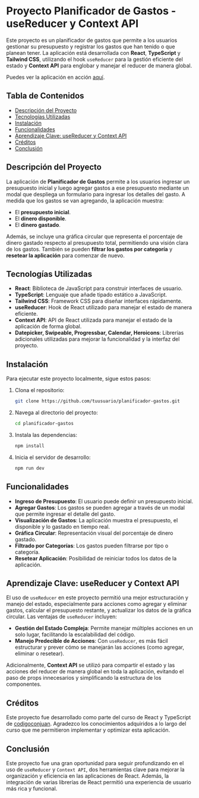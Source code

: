 # Proyecto Planificador de Gastos - useReducer y Context API

Este proyecto es un planificador de gastos que permite a los usuarios gestionar su presupuesto y registrar los gastos que han tenido o que planean tener. La aplicación está desarrollada con **React**, **TypeScript** y **Tailwind CSS**, utilizando el hook `useReducer` para la gestión eficiente del estado y **Context API** para englobar y manejar el reducer de manera global.

Puedes ver la aplicación en acción [aquí](https://react-planificador-gastos.netlify.app).

## Tabla de Contenidos

- [Descripción del Proyecto](#descripción-del-proyecto)
- [Tecnologías Utilizadas](#tecnologías-utilizadas)
- [Instalación](#instalación)
- [Funcionalidades](#funcionalidades)
- [Aprendizaje Clave: useReducer y Context API](#aprendizaje-clave-usereducer-y-context-api)
- [Créditos](#créditos)
- [Conclusión](#conclusión)

## Descripción del Proyecto

La aplicación de **Planificador de Gastos** permite a los usuarios ingresar un presupuesto inicial y luego agregar gastos a ese presupuesto mediante un modal que despliega un formulario para ingresar los detalles del gasto. A medida que los gastos se van agregando, la aplicación muestra:

- El **presupuesto inicial**.
- El **dinero disponible**.
- El **dinero gastado**.

Además, se incluye una gráfica circular que representa el porcentaje de dinero gastado respecto al presupuesto total, permitiendo una visión clara de los gastos. También se pueden **filtrar los gastos por categoría** y **resetear la aplicación** para comenzar de nuevo.

## Tecnologías Utilizadas

- **React**: Biblioteca de JavaScript para construir interfaces de usuario.
- **TypeScript**: Lenguaje que añade tipado estático a JavaScript.
- **Tailwind CSS**: Framework CSS para diseñar interfaces rápidamente.
- **useReducer**: Hook de React utilizado para manejar el estado de manera eficiente.
- **Context API**: API de React utilizada para manejar el estado de la aplicación de forma global.
- **Datepicker, Swipeable, Progressbar, Calendar, Heroicons**: Librerías adicionales utilizadas para mejorar la funcionalidad y la interfaz del proyecto.

## Instalación

Para ejecutar este proyecto localmente, sigue estos pasos:

1. Clona el repositorio:
    ```bash
    git clone https://github.com/tuusuario/planificador-gastos.git
    ```
2. Navega al directorio del proyecto:
    ```bash
    cd planificador-gastos
    ```
3. Instala las dependencias:
    ```bash
    npm install
    ```
4. Inicia el servidor de desarrollo:
    ```bash
    npm run dev
    ```

## Funcionalidades

- **Ingreso de Presupuesto**: El usuario puede definir un presupuesto inicial.
- **Agregar Gastos**: Los gastos se pueden agregar a través de un modal que permite ingresar el detalle del gasto.
- **Visualización de Gastos**: La aplicación muestra el presupuesto, el disponible y lo gastado en tiempo real.
- **Gráfica Circular**: Representación visual del porcentaje de dinero gastado.
- **Filtrado por Categorías**: Los gastos pueden filtrarse por tipo o categoría.
- **Resetear Aplicación**: Posibilidad de reiniciar todos los datos de la aplicación.

## Aprendizaje Clave: useReducer y Context API

El uso de `useReducer` en este proyecto permitió una mejor estructuración y manejo del estado, especialmente para acciones como agregar y eliminar gastos, calcular el presupuesto restante, y actualizar los datos de la gráfica circular. Las ventajas de `useReducer` incluyen:

- **Gestión del Estado Compleja**: Permite manejar múltiples acciones en un solo lugar, facilitando la escalabilidad del código.
- **Manejo Predecible de Acciones**: Con `useReducer`, es más fácil estructurar y prever cómo se manejarán las acciones (como agregar, eliminar o resetear).

Adicionalmente, **Context API** se utilizó para compartir el estado y las acciones del reducer de manera global en toda la aplicación, evitando el paso de props innecesarios y simplificando la estructura de los componentes.

## Créditos

Este proyecto fue desarrollado como parte del curso de React y TypeScript de [codigoconjuan](https://codigoconjuan.com). Agradezco los conocimientos adquiridos a lo largo del curso que me permitieron implementar y optimizar esta aplicación.

## Conclusión

Este proyecto fue una gran oportunidad para seguir profundizando en el uso de `useReducer` y `Context API`, dos herramientas clave para mejorar la organización y eficiencia en las aplicaciones de React. Además, la integración de varias librerías de React permitió una experiencia de usuario más rica y funcional.
